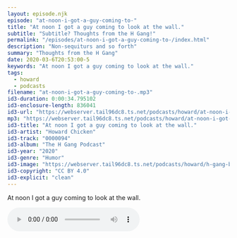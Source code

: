 ```yaml
---
layout: episode.njk
episode: "at-noon-i-got-a-guy-coming-to-"
title: "At noon I got a guy coming to look at the wall."
subtitle: "Subtitle? Thoughts from the H Gang!"
permalink: "/episodes/at-noon-i-got-a-guy-coming-to-/index.html"
description: "Non-sequiturs and so forth"
summary: "Thoughts from the H Gang"
date: 2020-03-6T20:53:00-5
keywords: "At noon I got a guy coming to look at the wall."
tags:
  - howard
  - podcasts
filename: "at-noon-i-got-a-guy-coming-to-.mp3"
id3-duration: 0:00:34.795102
id3-enclosure-length: 836041
id3-url: "https://webserver.tail96dc8.ts.net/podcasts/howard/at-noon-i-got-a-guy-coming-to-.mp3"
mp3: "https://webserver.tail96dc8.ts.net/podcasts/howard/at-noon-i-got-a-guy-coming-to-.mp3"
id3-title: "At noon I got a guy coming to look at the wall."
id3-artist: "Howard Chicken"
id3-track: "0000094"
id3-album: "The H Gang Podcast"
id3-year: "2020"
id3-genre: "Humor"
id3-image: "https://webserver.tail96dc8.ts.net/podcasts/howard/h-gang-bold.jpg"
id3-copyright: "CC BY 4.0"
id3-explicit: "clean"
---
```

At noon I got a guy coming to look at the wall.

<audio controls>
  <source src="https://webserver.tail96dc8.ts.net/podcasts/howard/at-noon-i-got-a-guy-coming-to-.mp3">
</audio>
